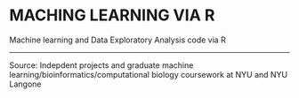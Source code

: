 # MACHING LEARNING VIA R

Machine learning and Data Exploratory Analysis code via R 
___________________________________________________________________________________________________________________________________
Source: Indepdent projects and graduate machine learning/bioinformatics/computational biology coursework at NYU and NYU Langone


